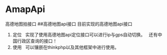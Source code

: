 # AmapApi
高德地图拍接口
##高德地图api接口
目前实现的高德地图api接口
1. 定位
   实现了使用高德地图api定位接口可以进行ip与gps自动切换。
   还有中国行政区查询的接口！
2. 使用
   可以镶嵌在thinkphp以及其他框架中进行使用。
